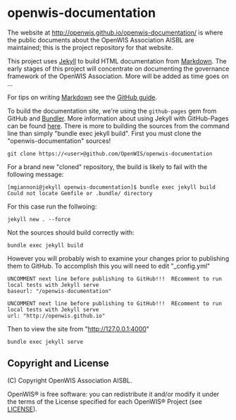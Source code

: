 # openwis-documentation

The website at http://openwis.github.io/openwis-documentation/ is where the public documents about the OpenWIS Association AISBL are maintained; this is the project repository for that website.

This project uses [Jekyll](https://jekyllrb.com/) to build HTML documentation from [Markdown](https://daringfireball.net/projects/markdown/). The early stages of this project will concentrate on documenting the governance framework of the OpenWIS Association. More will be added as time goes on ...

For tips on writing [Markdown](https://daringfireball.net/projects/markdown/) see the [GitHub guide](https://guides.github.com/features/mastering-markdown/).

To build the documentation site, we're using the `github-pages` gem from GitHub and [Bundler](http://bundler.io/). More information about using Jekyll with GitHub-Pages can be found [here](https://jekyllrb.com/docs/github-pages/). There is more to building the sources from the command line than simply "bundle exec jekyll build".  First you must clone the "openwis-documentation" sources!

```
git clone https://<user>@github.com/OpenWIS/openwis-documentation
```
For a brand new "cloned" repository, the build is likely to fail with the following message:

```
[mgiannoni@jekyll openwis-documentation]$ bundle exec jekyll build
Could not locate Gemfile or .bundle/ directory
```
For this case run the follwoing:

```
jekyll new . --force
```
Not the sources should build correctly with:

```
bundle exec jekyll build
```

However you will probably wish to examine your changes prior to publishing them to GitHub.  To accomplish this you will need to edit "_config.yml"

```
UNCOMMENT next line before publishing to GitHub!!!  REcomment to run local tests with Jekyll serve
baseurl: "/openwis-documentation"

UNCOMMENT next line before publishing to GitHub!!!  REcomment to run local tests with Jekyll serve
url: "http://openwis.github.io"
```

Then to view the site from "http://127.0.0.1:4000"

```
bundle exec jekyll serve
```

Copyright and License
---------------------
(C) Copyright OpenWIS Association AISBL.

OpenWIS® is free software: you can redistribute it and/or modify it under the terms of the License specified for each OpenWIS® Project (see [LICENSE](./LICENSE)).
